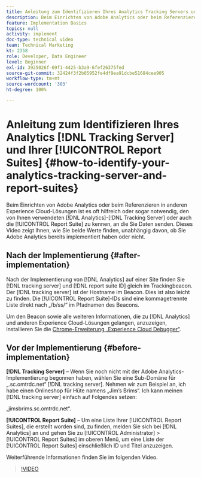 ```yaml
---
title: Anleitung zum Identifizieren Ihres Analytics Tracking Servers und Ihrer Report Suites
description: Beim Einrichten von Adobe Analytics oder beim Referenzieren in anderen Experience Cloud-Lösungen ist es oft hilfreich oder sogar notwendig, den von Ihnen verwendeten Analytics Tracking Server oder auch die Report Suite zu kennen, an die Sie Daten senden. Dieses Video zeigt Ihnen, wie Sie beide Werte finden, unabhängig davon, ob Sie Adobe Analytics bereits implementiert haben oder nicht.
feature: Implementation Basics
topics: null
activity: implement
doc-type: technical video
team: Technical Marketing
kt: 2358
role: Developer, Data Engineer
level: Beginner
exl-id: 3925026f-69f1-4425-b3a9-6fef26375fed
source-git-commit: 32424f3f2b05952fe4df9ea91dcbe51684cee905
workflow-type: tm+mt
source-wordcount: '303'
ht-degree: 100%

---
```


# Anleitung zum Identifizieren Ihres Analytics [!DNL Tracking Server] und Ihrer [!UICONTROL Report Suites] {#how-to-identify-your-analytics-tracking-server-and-report-suites}

Beim Einrichten von Adobe Analytics oder beim Referenzieren in anderen Experience Cloud-Lösungen ist es oft hilfreich oder sogar notwendig, den von Ihnen verwendeten [!DNL Analytics]-[!DNL Tracking Server] oder auch die [!UICONTROL Report Suite] zu kennen, an die Sie Daten senden. Dieses Video zeigt Ihnen, wie Sie beide Werte finden, unabhängig davon, ob Sie Adobe Analytics bereits implementiert haben oder nicht.

## Nach der Implementierung {#after-implementation}

Nach der Implementierung von [!DNL Analytics] auf einer Site finden Sie [!DNL tracking server] und [!DNL report suite ID] gleich im Trackingbeacon. Der [!DNL tracking server] ist der Hostname im Beacon. Dies ist also leicht zu finden. Die [!UICONTROL Report Suite]-IDs sind eine kommagetrennte Liste direkt nach „/b/ss/“ im Pfadnamen des Beacons.

Um den Beacon sowie alle weiteren Informationen, die zu [!DNL Analytics] und anderen Experience Cloud-Lösungen gelangen, anzuzeigen, installieren Sie die [Chrome-Erweiterung „Experience Cloud Debugger“](https://chrome.google.com/webstore/detail/adobe-experience-cloud-de/ocdmogmohccmeicdhlhhgepeaijenapj?hl=de).

## Vor der Implementierung {#before-implementation}

**[!DNL Tracking Server]** – Wenn Sie noch nicht mit der Adobe Analytics-Implementierung begonnen haben, wählen Sie eine Sub-Domäne für „.sc.omtrdc.net“ [!DNL tracking server]. Nehmen wir zum Beispiel an, ich habe einen Onlineshop für Hüte namens „Jim’s Brims“. Ich kann meinen [!DNL tracking server] einfach auf Folgendes setzen:

„jimsbrims.sc.omtrdc.net“.

**[!UICONTROL Report Suite]** – Um eine Liste Ihrer [!UICONTROL Report Suites], die erstellt worden sind, zu finden, melden Sie sich bei [!DNL Analytics] an und gehen Sie zu [!UICONTROL Administrator] > [!UICONTROL Report Suites] im oberen Menü, um eine Liste der [!UICONTROL Report Suites] einschließlich ID und Titel anzuzeigen.

Weiterführende Informationen finden Sie im folgenden Video.

>[!VIDEO](https://video.tv.adobe.com/v/26061/?quality=12)

